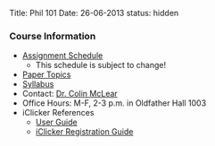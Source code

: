 Title: Phil 101
Date: 26-06-2013
status: hidden

### Course Information ###

- [Assignment Schedule](|filename|/pages/101Assignments.md)
    + This schedule is subject to change!
- [Paper Topics](|filename|/pdfs/phil101/NewPaperTopics.pdf)
- [Syllabus](|filename|/pdfs/phil101/IntroSyllabus.pdf)
- Contact: [Dr. Colin McLear](|filename|/pages/Contact.md)
- Office Hours: M-F, 2-3 p.m. in Oldfather Hall 1003
- iClicker References
    - [User Guide](http://learningspaces.unl.edu/Self%20Paced%20Polling%20Student%20User%20Guide.pdf)
    - [iClicker Registration Guide](http://learningspaces.unl.edu/Student%20Registration%20Steps.pdf)